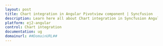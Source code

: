 ```yaml
---
layout: post
title: Chart integration in Angular Pivotview component | Syncfusion
description: Learn here all about Chart integration in Syncfusion Angular Pivotview component of Syncfusion Essential JS 2 and more.
platform: ej2-angular
control: Chart integration 
documentation: ug
domainurl: ##DomainURL##
---
```


